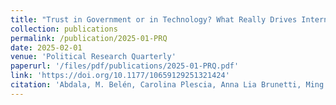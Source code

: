 ```yaml
---
title: "Trust in Government or in Technology? What Really Drives Internet Voting"
collection: publications
permalink: /publication/2025-01-PRQ
date: 2025-02-01
venue: 'Political Research Quarterly'
paperurl: '/files/pdf/publications/2025-01-PRQ.pdf'
link: 'https://doi.org/10.1177/10659129251321424'
citation: 'Abdala, M. Belén, Carolina Plescia, Anna Lia Brunetti, Ming M. Boyer. 2025. &quot;Trust in Government or in Technology? What Really Drives Internet Voting&quot; <i>Political Research Quarterly </i> 71:4, 1068–1089. https://doi.org/10.1177/10659129251321424.'
---
```




